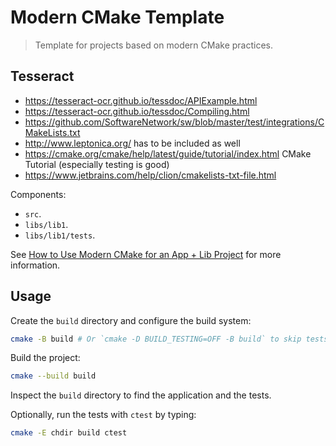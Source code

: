 # Modern CMake Template

> Template for projects based on modern CMake practices.

## Tesseract

* https://tesseract-ocr.github.io/tessdoc/APIExample.html
* https://tesseract-ocr.github.io/tessdoc/Compiling.html
* https://github.com/SoftwareNetwork/sw/blob/master/test/integrations/CMakeLists.txt
* http://www.leptonica.org/ has to be included as well
* https://cmake.org/cmake/help/latest/guide/tutorial/index.html CMake Tutorial (especially testing is good)
* https://www.jetbrains.com/help/clion/cmakelists-txt-file.html

Components:

- `src`.
- `libs/lib1`.
- `libs/lib1/tests`.

See [How to Use Modern CMake for an App + Lib Project](https://rvarago.github.io/2018/08/20/how-to-use-modern-cmake-for-an-app-p-lib-project.html) for more information.

## Usage

Create the `build` directory and configure the build system:

```bash
cmake -B build # Or `cmake -D BUILD_TESTING=OFF -B build` to skip tests. 
```

Build the project:

```bash
cmake --build build
```

Inspect the `build` directory to find the application and the tests.

Optionally, run the tests with `ctest` by typing:

```bash
cmake -E chdir build ctest
```
